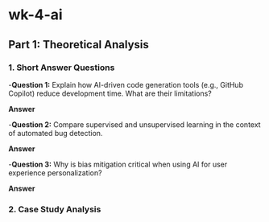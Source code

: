 # wk-4-ai

## Part 1: Theoretical Analysis

### 1. Short Answer Questions

-**Question 1:** Explain how AI-driven code generation tools (e.g., GitHub Copilot) reduce development time. What are their limitations?

**Answer**

-**Question 2:** Compare supervised and unsupervised learning in the context of automated bug detection.

**Answer**

-**Question 3:** Why is bias mitigation critical when using AI for user experience personalization?

**Answer**

### 2. Case Study Analysis
